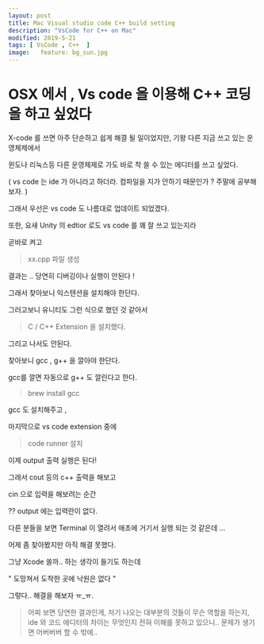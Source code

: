 ```yaml
---
layout: post
title: Mac Visual studio code C++ build setting
description: "VsCode for C++ on Mac"
modified: 2019-5-21
tags: [ VsCode , C++  ] 
image:   feature: bg_sun.jpg
---
```


# OSX 에서 ,  Vs code 을 이용해 C++ 코딩을 하고 싶었다

X-code 를 쓰면 아주 단순하고 쉽게 해결 될 일이었지만, 기왕 다른 지금 쓰고 있는 운영체제에서

윈도나 리눅스등 다른 운영체제로 가도 바로 착 쓸 수 있는 에디터를 쓰고 싶었다. 

( vs code 는 ide 가 아니라고 하더라. 컴파일을 지가 안하기 때문인가 ? 주말에 공부해보자.  )

그래서 우선은 vs code 도 나름대로 업데이트 되었겠다. 

또한, 요새 Unity 의 edtior 로도 vs code 를 꽤 잘 쓰고 있는지라 

곧바로 켜고 

> xx.cpp 파일 생성

결과는 .. 당연히 디버깅이나 실행이 안된다 ! 

그래서 찾아보니 익스텐션을 설치해야 한단다.

그러고보니 유니티도 그런 식으로 했던 것 같아서 

> C / C++ Extension 을 설치했다. 

그리고 나서도 안된다.

찾아보니 gcc , g++ 을 깔아야 한단다. 

gcc를 깔면 자동으로 g++ 도 깔린다고 한다.

> brew install gcc

gcc 도 설치해주고 ,

마지막으로  vs code extension 중에 

> code runner 설치

이제 output 출력 실행은 된다! 

그래서 cout 등의 c++ 출력을 해보고

cin 으로 입력을 해보려는 순간 

?? output 에는 입력란이 없다.

다른 분들을 보면 Terminal 이 열려서 애초에 거기서 실행 되는 것 같은데 ...

어제 좀 찾아봤지만 아직 해결 못했다.

그냥 Xcode 쓸까.. 하는 생각이 들기도 하는데 

" 도망쳐서 도착한 곳에 낙원은 없다 "

그렇다.. 해결을 해보자 ㅠ_ㅠ. 


> 어찌 보면 당연한 결과인게, 저기 나오는 대부분의 것들이 무슨 역할을 하는지, ide 와 코드 에디터의 차이는 무엇인지 전혀 이해를 못하고 있으니.. 문제가 생기면 어버버버 할 수 밖에.. 

